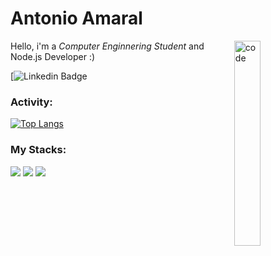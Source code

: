 <h1>Antonio Amaral</h1>

<img align="right" width="29%" src="![image](https://user-images.githubusercontent.com/51514805/110643462-e315d800-8192-11eb-8a87-754a811f7998.png)
https://media.giphy.com/media/fAcQ7d1Hnx2XlY6SMe/giphy.gif" alt="code" />

Hello, i'm a *Computer Enginnering Student* and Node.js Developer :)

[![Linkedin Badge]()

### Activity:

[![Top Langs](https://github-readme-stats.vercel.app/apiagamaralanuraghazra)](https://github.com/anuraghazra/github-readme-stats)

### My Stacks:

<p>
  <img src="https://img.shields.io/badge/-Typescript-3178C6?logo=typescript&logoColor=white&style=flat-square"/>
  <img src="https://img.shields.io/badge/-Javascript-F7DF1E?logo=javascript&logoColor=383836&style=flat-square"/>
  <img src="https://img.shields.io/badge/-NodeJs-339933?logo=node.js&logoColor=white&style=flat-square"/>
</p>
